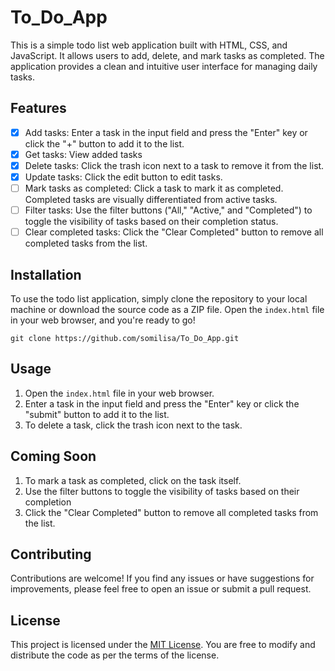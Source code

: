 # To_Do_App

This is a simple todo list web application built with HTML, CSS, and JavaScript. It allows users to add, delete, and mark tasks as completed. The application provides a clean and intuitive user interface for managing daily tasks.



## Features

- [x] Add tasks: Enter a task in the input field and press the "Enter" key or click the "+" button to add it to the list.
- [x] Get tasks: View added tasks
- [x] Delete tasks: Click the trash icon next to a task to remove it from the list.
- [x] Update tasks: Click the edit button to edit tasks.
- [ ] Mark tasks as completed: Click a task to mark it as completed. Completed tasks are visually differentiated from active tasks.
- [ ] Filter tasks: Use the filter buttons ("All," "Active," and "Completed") to toggle the visibility of tasks based on their completion status.
- [ ] Clear completed tasks: Click the "Clear Completed" button to remove all completed tasks from the list.

## Installation

To use the todo list application, simply clone the repository to your local machine or download the source code as a ZIP file. Open the `index.html` file in your web browser, and you're ready to go!

```shell
git clone https://github.com/somilisa/To_Do_App.git
```

## Usage

1. Open the `index.html` file in your web browser.
2. Enter a task in the input field and press the "Enter" key or click the "submit" button to add it to the list.
3. To delete a task, click the trash icon next to the task.

## Coming Soon
1. To mark a task as completed, click on the task itself.
2. Use the filter buttons to toggle the visibility of tasks based on their completion
3. Click the "Clear Completed" button to remove all completed tasks from the list.


## Contributing
Contributions are welcome! If you find any issues or have suggestions for improvements, please feel free to open an issue or submit a pull request.

## License

This project is licensed under the [MIT License](LICENSE). You are free to modify and distribute the code as per the terms of the license.

